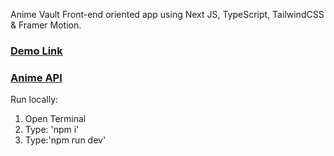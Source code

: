 Anime Vault Front-end oriented app using Next JS, TypeScript, TailwindCSS & Framer Motion.

### [Demo Link](https://epic-anime-vault.netlify.app/)

### [Anime API](https://shikimori.one/api/animes)

Run locally:

1. Open Terminal
2. Type: 'npm i'
3. Type:'npm run dev'
